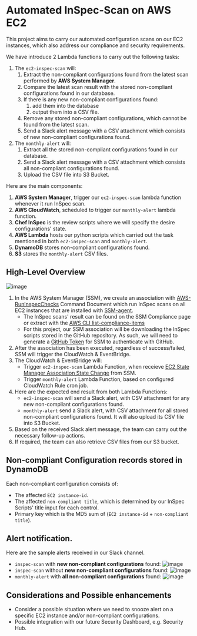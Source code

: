 # Automated InSpec-Scan on AWS EC2
This project aims to carry our automated configuration scans on our EC2 instances, which also address our compliance and security requirements. 

We have introduce 2 Lambda functions to carry out the following tasks: 
1. The `ec2-inspec-scan` will:
	1. Extract the non-compliant configurations found from the latest scan performed by **AWS System Manager**. 
	1. Compare the latest scan result with the stored non-compliant configurations found in our database. 
	1. If there is any new non-compliant configurations found: 
		1. add them into the database
		1. output them into a CSV file. 
	1. Remove any stored non-compliant configurations, which cannot be found from the latest scan.
	1. Send a Slack alert message with a CSV attachment which consists of new non-compliant configurations found.  
1. The `monthly-alert` will:
	1. Extract all the stored non-compliant configurations found in our database. 
	1. Send a Slack alert message with a CSV attachment which consists all non-compliant configurations found. 
	1. Upload the CSV file into S3 Bucket. 

Here are the main components: 
1. **AWS System Manager**, trigger our `ec2-inspec-scan` lambda function whenever it run InSpec scan. 
1. **AWS CloudWatch**, scheduled to trigger our `monthly-alert` lambda function.
1. **Chef InSpec** is the review scripts where we will specify the desire configurations' state.
1. **AWS Lambda** hosts our python scripts which carried out the task mentioned in both `ec2-inspec-scan` and `monthly-alert`.  
1. **DynamoDB** stores non-compliant configurations found.
1. **S3** stores the `monthly-alert` CSV files. 

## High-Level Overview 

![image](https://user-images.githubusercontent.com/71627887/96331843-1b593480-1093-11eb-84e7-86805fea950e.png)

1. In the AWS System Manager (SSM), we create an association with [AWS-RunInspecChecks](https://aws.amazon.com/blogs/mt/using-aws-systems-manager-to-run-compliance-scans-using-inspec-by-chef/) Command Document which run InSpec scans on all EC2 instances that are installed with [SSM-agent](https://docs.aws.amazon.com/systems-manager/latest/userguide/ssm-agent.html). 
	* The InSpec scans' result can be found on the SSM Compliance page or extract with the [AWS CLI list-compliance-items](https://awscli.amazonaws.com/v2/documentation/api/latest/reference/ssm/list-compliance-items.html) 
	* For this project, our SSM association will be downloading the InSpec scripts stored in the GitHub repository. As such, we will need to generate a [GitHub Token](https://aws.amazon.com/blogs/mt/run-scripts-stored-in-private-or-public-github-repositories-using-amazon-ec2-systems-manager/) for SSM to authenticate with GitHub. 
1. After the association has been executed, regardless of success/failed, SSM will trigger the CloudWatch & EventBridge. 
1. The CloudWatch & EventBridge will: 
	* Trigger `ec2-inspec-scan` Lambda Function, when receieve [EC2 State Manager Association State Change](https://docs.amazonaws.cn/en_us/systems-manager/latest/userguide/reference-eventbridge-events.html) from SSM. 
	* Trigger `monthly-alert` Lambda Function, based on configured CloudWatch Rule cron job. 
1. Here are the expected end result from both Lambda Functions:
	* `ec2-inspec-scan` will send a Slack alert, with CSV attachment for any new non-compliant configurations found. 
	* `monthly-alert` send a Slack alert, with CSV attachment for all stored non-compliant configurations found. It will also upload its CSV file into S3 Bucket.
1. Based on the received Slack alert message, the team can carry out the necessary follow-up actions. 	
1. If required, the team can also retrieve CSV files from our S3 bucket.  

## Non-compliant Configuration records stored in DynamoDB
Each non-compliant configuration consists of:
* The affected `EC2 instance-id`. 
* The affected `non-compliant title`, which is determined by our InSpec Scripts' title input for each control.
* Primary key which is the MD5 sum of (`EC2 instance-id` + `non-compliant title`).

## Alert notification. 
Here are the sample alerts received in our Slack channel.
* `inspec-scan` with **new non-compliant configurations** found:
	![image](https://user-images.githubusercontent.com/71627887/96331568-df24d480-1090-11eb-95cb-5804e0342a91.png)
* `inspec-scan` without **new non-compliant configurations** found:
	![image](https://user-images.githubusercontent.com/71627887/96331602-29a65100-1091-11eb-98e7-ee052e2a35d6.png)
* `monthly-alert` with **all non-compliant configurations** found:
	![image](https://user-images.githubusercontent.com/71627887/96331636-640fee00-1091-11eb-99a6-ec0c517f72d5.png)
	
## Considerations and Possible enhancements
* Consider a possible situation where we need to snooze alert on a specific EC2 instance and/or non-compliant configurations. 
* Possible integration with our future Security Dashboard, e.g. Security Hub. 
